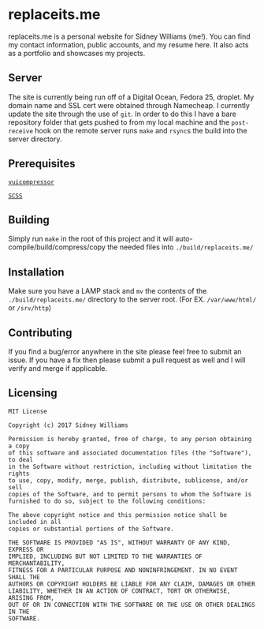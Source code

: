 # replaceits.me
replaceits.me is a personal website for Sidney Williams (me!). You can find my contact information, public accounts, and my resume here. It also acts as a portfolio and showcases my projects.

## Server
The site is currently being run off of a Digital Ocean, Fedora 25, droplet. My domain name and SSL cert were obtained through Namecheap. I currently update the site through the use of `git`. In order to do this I have a bare repository folder that gets pushed to from my local machine and the `post-receive` hook on the remote server runs `make` and `rsync`s the build into the server directory.

## Prerequisites
[`yuicompressor`](https://github.com/yui/yuicompressor)  

[`SCSS`](https://github.com/sass/sass)

## Building
Simply run `make` in the root of this project and it will auto-compile/build/compress/copy the needed files into `./build/replaceits.me/`

## Installation
Make sure you have a LAMP stack and `mv` the contents of the `./build/replaceits.me/` directory to the server root. (For EX. `/var/www/html/` or `/srv/http`)

## Contributing
If you find a bug/error anywhere in the site please feel free to submit an issue. If you have a fix then please submit a pull request as well and I will verify and merge if applicable.

## Licensing
```
MIT License

Copyright (c) 2017 Sidney Williams

Permission is hereby granted, free of charge, to any person obtaining a copy
of this software and associated documentation files (the "Software"), to deal
in the Software without restriction, including without limitation the rights
to use, copy, modify, merge, publish, distribute, sublicense, and/or sell
copies of the Software, and to permit persons to whom the Software is
furnished to do so, subject to the following conditions:

The above copyright notice and this permission notice shall be included in all
copies or substantial portions of the Software.

THE SOFTWARE IS PROVIDED "AS IS", WITHOUT WARRANTY OF ANY KIND, EXPRESS OR
IMPLIED, INCLUDING BUT NOT LIMITED TO THE WARRANTIES OF MERCHANTABILITY,
FITNESS FOR A PARTICULAR PURPOSE AND NONINFRINGEMENT. IN NO EVENT SHALL THE
AUTHORS OR COPYRIGHT HOLDERS BE LIABLE FOR ANY CLAIM, DAMAGES OR OTHER
LIABILITY, WHETHER IN AN ACTION OF CONTRACT, TORT OR OTHERWISE, ARISING FROM,
OUT OF OR IN CONNECTION WITH THE SOFTWARE OR THE USE OR OTHER DEALINGS IN THE
SOFTWARE.
```
